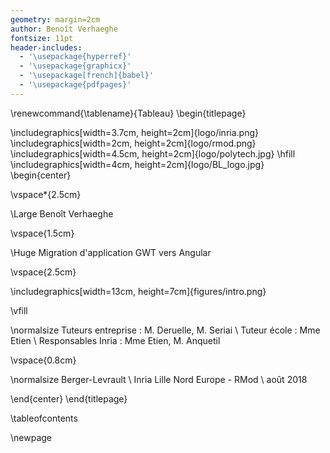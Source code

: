```yaml
---
geometry: margin=2cm
author: Benoît Verhaeghe
fontsize: 11pt
header-includes:
  - '\usepackage{hyperref}'
  - '\usepackage{graphicx}'
  - '\usepackage[french]{babel}'
  - '\usepackage{pdfpages}'
---
```


\renewcommand{\tablename}{Tableau}
\begin{titlepage}

\includegraphics[width=3.7cm, height=2cm]{logo/inria.png}
\includegraphics[width=2cm, height=2cm]{logo/rmod.png}
\includegraphics[width=4.5cm, height=2cm]{logo/polytech.jpg}
\hfill
\includegraphics[width=4cm, height=2cm]{logo/BL_logo.jpg}
\begin{center}

\vspace*{2.5cm}

\Large Benoît Verhaeghe

\vspace{1.5cm}

\Huge Migration d'application GWT vers Angular

\vspace{2.5cm}

\includegraphics[width=13cm, height=7cm]{figures/intro.png}

\vfill

\normalsize Tuteurs entreprise : M. Deruelle, M. Seriai \\
Tuteur école : Mme Etien \\
Responsables Inria : Mme Etien, M. Anquetil

\vspace{0.8cm}

\normalsize Berger-Levrault \\ Inria Lille Nord Europe - RMod \\ août 2018

\end{center}
\end{titlepage}

\tableofcontents

\newpage
